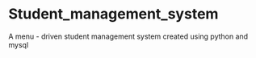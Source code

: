 # Student_management_system
A menu - driven student management system created using python and mysql 
